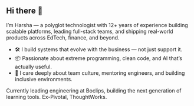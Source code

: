 ## Hi there 👋

I’m Harsha — a polyglot technologist with 12+ years of experience building scalable platforms, leading full-stack teams, and shipping real-world products across EdTech, finance, and beyond.

- 🛠️ I build systems that evolve with the business — not just support it.
- 📦 Passionate about extreme programming, clean code, and AI that’s actually useful.
- 🤝 I care deeply about team culture, mentoring engineers, and building inclusive environments.

Currently leading engineering at Boclips, building the next generation of learning tools.
Ex-Pivotal, ThoughtWorks.

<!--
**harshac/harshac** is a ✨ _special_ ✨ repository because its `README.md` (this file) appears on your GitHub profile.

Here are some ideas to get you started:

- 🔭 I’m currently working on ...
- 🌱 I’m currently learning ...
- 👯 I’m looking to collaborate on ...
- 🤔 I’m looking for help with ...
- 💬 Ask me about ...
- 📫 How to reach me: ...
- 😄 Pronouns: ...
- ⚡ Fun fact: ...
-->
